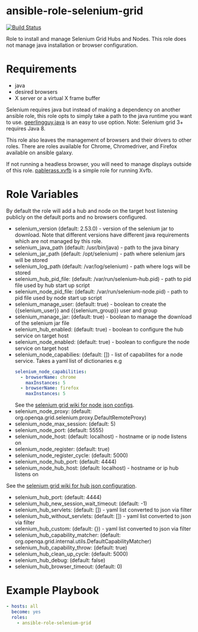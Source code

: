 # ansible-role-selenium-grid
[![Build Status](https://travis-ci.org/singleplatform-eng/ansible-role-selenium-grid.svg?branch=master)](https://travis-ci.org/singleplatform-eng/ansible-role-selenium-grid)

Role to install and manage Selenium Grid Hubs and Nodes. This role does not manage java installation or browser configuration. 
# Requirements
* java
* desired browsers
* X server or a virtual X frame buffer

Selenium requires java but instead of making a dependency on another ansible role, this role opts to simply take a path to the java runtime you want to use. [geerlingguy.java][ag1] is an easy to use option.
Note: Selenium grid 3+ requires Java 8.

This role also leaves the management of browsers and their drivers to other roles. There are roles available for Chrome, Chromedriver, and Firefox available on ansible galaxy. 

If not running a headless browser, you will need to manage displays outside of this role. [pablerass.xvfb][ag2] is a simple role for running Xvfb.


# Role Variables
By default the role will add a hub and node on the target host listening publicly on the default ports and no browsers configured. 
* selenium_version (default: 2.53.0) - version of the selenium jar to download. Note that different versions have different java requirements which are not managed by this role.
* selenium_java_path (default: /usr/bin/java) - path to the java binary
* selenium_jar_path (default: /opt/selenium) - path where selenium jars will be stored
* selenium_log_path (default: /var/log/selenium) - path where logs will be stored
* selenium_hub_pid_file: (default: /var/run/selenium-hub.pid) - path to pid file used by hub start up script
* selenium_node_pid_file: (default: /var/run/selenium-node.pid) - path to pid file used by node start up script
* selenium_manage_user: (default: true) - boolean to create the {{selenium_user}} and {{selenium_group}} user and group
* selenium_manage_jar: (default: true) - boolean to manage the download of the selenium jar file
* selenium_hub_enabled: (default: true) - boolean to configure the hub service on target host
* selenium_node_enabled: (default: true) - boolean to configure the node service on target host
* selenium_node_capabilies: (default: []) - list of capabilites for a node service. Takes a yaml list of dictionaries e.g
  ```yaml
  selenium_node_capabilities:
    - browserName: chrome
      maxInstances: 5
    - browserName: firefox
      maxInstances: 5
  ```
  See the [selenium grid wiki for node json configs][wn1].
* selenium_node_proxy: (default: org.openqa.grid.selenium.proxy.DefaultRemoteProxy)
* selenium_node_max_session: (default: 5)
* selenium_node_port: (default: 5555)
* selenium_node_host: (default: localhost) - hostname or ip node listens on
* selenium_node_register: (default: true)
* selenium_node_register_cycle: (default: 5000)
* selenium_node_hub_port: (default: 4444)
* selenium_node_hub_host: (default: localhost) - hostname or ip hub listens on

See the [selenium grid wiki for hub json configuration][wn2].
* selenium_hub_port: (default: 4444)
* selenium_hub_new_session_wait_timeout: (default: -1)
* selenium_hub_servlets: (default: []) - yaml list converted to json via filter
* selenium_hub_without_servlets: (default: []) - yaml list converted to json via filter
* selenium_hub_custom: (default: {}) - yaml list converted to json via filter
* selenium_hub_capability_matcher: (default: org.openqa.grid.internal.utils.DefaultCapabilityMatcher)
* selenium_hub_capability_throw: (default: true)
* selenium_hub_clean_up_cycle: (default: 5000)
* selenium_hub_debug: (default: false)
* selenium_hub_browser_timeout: (default: 0)

# Example Playbook
```yaml
- hosts: all
  become: yes
  roles:
    - ansible-role-selenium-grid
```

   [wn1]: <https://github.com/SeleniumHQ/selenium/blob/selenium-2.53.0/java/server/src/org/openqa/grid/common/defaults/DefaultNode.json>
   [wn2]: <https://github.com/SeleniumHQ/selenium/blob/selenium-2.53.0/java/server/src/org/openqa/grid/common/defaults/DefaultHub.json>
   [ag1]: <https://galaxy.ansible.com/geerlingguy/java/>
   [ag2]: <https://galaxy.ansible.com/pablerass/xvfb/>
